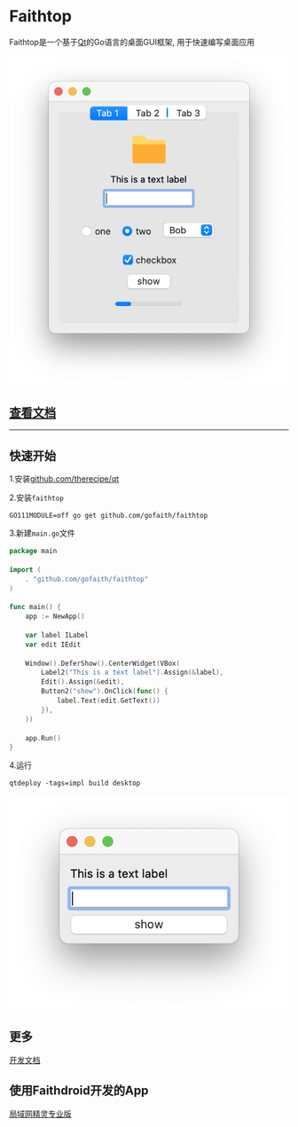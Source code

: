 # Faithtop

Faithtop是一个基于[Qt](https://github.com/therecipe/qt)的Go语言的桌面GUI框架, 用于快速编写桌面应用

![demo](res/img/demo.png)

## [查看文档](https://github.com/gofaith/faithtop/wiki)

---

## 快速开始

1.安装[github.com/therecipe/qt](https://github.com/therecipe/qt)

2.安装`faithtop`

```shell
GO111MODULE=off go get github.com/gofaith/faithtop
```

3.新建`main.go`文件

```go
package main

import (
	. "github.com/gofaith/faithtop"
)

func main() {
	app := NewApp()

	var label ILabel
	var edit IEdit

	Window().DeferShow().CenterWidget(VBox(
		Label2("This is a text label").Assign(&label),
		Edit().Assign(&edit),
		Button2("show").OnClick(func() {
			label.Text(edit.GetText())
		}),
	))

	app.Run()
}
```

4.运行

```shell
qtdeploy -tags=impl build desktop
```

![demo](res/img/hello.png)

## 更多

[开发文档](https://github.com/gofaith/faithtop/wiki)

## 使用Faithdroid开发的App

[局域网精灵专业版](https://lan-genius.com)
